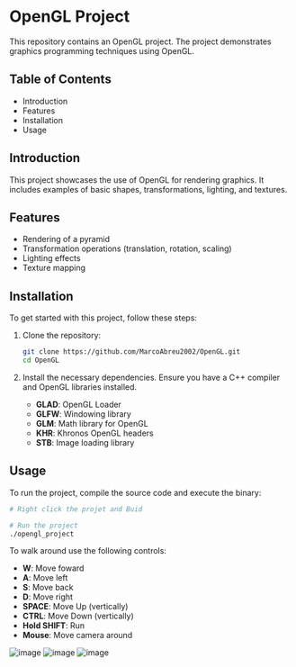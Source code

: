 # OpenGL Project

This repository contains an OpenGL project. The project demonstrates graphics programming techniques using OpenGL.

## Table of Contents

- Introduction
- Features
- Installation
- Usage

## Introduction

This project showcases the use of OpenGL for rendering graphics. It includes examples of basic shapes, transformations, lighting, and textures.

## Features

- Rendering of a pyramid
- Transformation operations (translation, rotation, scaling)
- Lighting effects
- Texture mapping

## Installation

To get started with this project, follow these steps:

1. Clone the repository:
    ```bash
    git clone https://github.com/MarcoAbreu2002/OpenGL.git
    cd OpenGL
    ```

2. Install the necessary dependencies. Ensure you have a C++ compiler and OpenGL libraries installed.
   - **GLAD**: OpenGL Loader
   - **GLFW**: Windowing library
   - **GLM**: Math library for OpenGL
   - **KHR**: Khronos OpenGL headers
   - **STB**: Image loading library


## Usage

To run the project, compile the source code and execute the binary:

```bash
# Right click the projet and Buid

# Run the project
./opengl_project
```

To walk around use the following controls:
  - **W**: Move foward
  - **A**: Move left
  - **S**: Move back
  - **D**: Move right
  - **SPACE**: Move Up (vertically)
  - **CTRL**: Move Down (vertically)
  - **Hold SHIFT**: Run
  - **Mouse**: Move camera around

![image](https://github.com/user-attachments/assets/7345a0ba-7e04-4ea3-9732-fa5ca9e16599)
![image](https://github.com/user-attachments/assets/b2116b12-a74e-47b4-8ca5-aa6fe9248a04)
![image](https://github.com/user-attachments/assets/c016c0f2-b279-45ce-883d-43bb5a2e7fe2)
